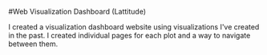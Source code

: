 #Web Visualization Dashboard (Lattitude)

I created a visualization dashboard website using visualizations I've created in the past. I created individual pages for each plot and a way to navigate between them. 


